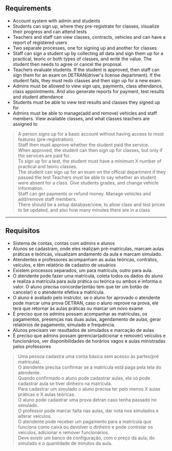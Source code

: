 ## Requirements
- Account system with admin and students
- Students can sign up, where they pre-registrate for classes, visualize their progress and can attend tests
- Teachers and staff can view classes, contracts, vehicles and can have a report of registered users
- Two separate processes, one for signing up and another for classes
- Staff can sign a student up by collecting all data and sign them up for a practical, teoric or both types of classes, and write the value. The student then needs to agree or cancel the proposal.
- Teachers evaluate students. If the student is approved, then staff can sign them for an exam on DETRAN(driver's license department). If the student fails, they must redo classes and then sign up for a new exam.
- Admins must be allowed to view sign ups, payments, class attendance, class appointments. And also generate reports for payment, test results and student attendance
- Students must be able to view test results and classes they signed up for
- Admins must be able to manage(add and remove) vehicles and staff members. View available classes, and what classes teachers are assigned to

> A person signs up for a basic account without having access to most features (pre-registration).  
> Staff then must approve whether the student paid the service.  
> When approved, the student can then sign up for classes, but only if the services are paid for.  
> To sign up for a test, the student must have a minimum X number of practical and teoric classes.  
> The student can sign up for an exam on the official department if they passed the test
> Teachers must be able to say whether an student were absent for a class. Give students grades, and change vehicle information.  
> Staff can get payments or refund money. Manage vehicles and add/remove staff members.  
> There should be a setup database/view, to allow class and test prices to be updated, and also how many minutes there are in a class

---

## Requisitos
* Sistema de contas, contas com admins e alunos
* Alunos se cadastram, onde eles realizam pré-matrículas, marcam aulas práticas e teóricas, visualizam andamento da aula e marcam simulado.
* Atendentes e professores acompanham as aulas teóricas, contratos, veículos, e têm relatório de cadastro de usuários
* Existem processos separados, um para matrícula, outro para aula.
* O atendente pode fazer uma matrícula, coleta todos os dados do aluno e realiza a matrícula para aula prática ou teórica ou ambos e informa o valor. O aluno precisa concordar(então tem que ter um botão de cancelar) e o atendente efetiva a matrícula.
* O aluno é avaliado pelo instrutor, se o aluno for aprovado o atendente pode marcar uma prova DETRAN, caso o aluno reprove na prova, ele terá que retornar às aulas práticas ou marcar um novo exame
* É preciso que os admins possam acompanhar as matrículas, os pagamentos, presenças nas duas aulas, agendamento de aulas, gerar relatórios de pagamento, simulado e frequência.
* Alunos precisam ver resultados de simulados e marcação de aulas
* É preciso que admins possam gerenciar(adicionar e remover) veículos e funcionários, ver disponibilidades de horários vagos e aulas ministradas pelos professores


> Uma pessoa cadastra uma conta básica sem acesso às partes(pré matrícula).  
> O atendente precisa confirmar se a matrícula está paga pela tela do atendente.  
> Quando confirmado o aluno pode cadastrar aulas, ele só pode cadastrar aula se tiver dinheiro na matrícula.  
> Para cadastrar um simulado o aluno precisa ter pelo menos X aulas práticas e X aulas teóricas.  
> O aluno pode cadastrar uma prova detran caso tenha passado no simulado.  
> O professor pode marcar falta nas aulas, dar nota nos simulados e alterar veículos.  
> O atendente pode receber um pagamento para a matrícula que funciona como caixa ou devolver o dinheiro e pode controlar os veículos, adicionar e remover funcionários.  
> Deve existir um banco de configuração, com o preço da aula, do simulado e a quantidade de minutos da aula.  
